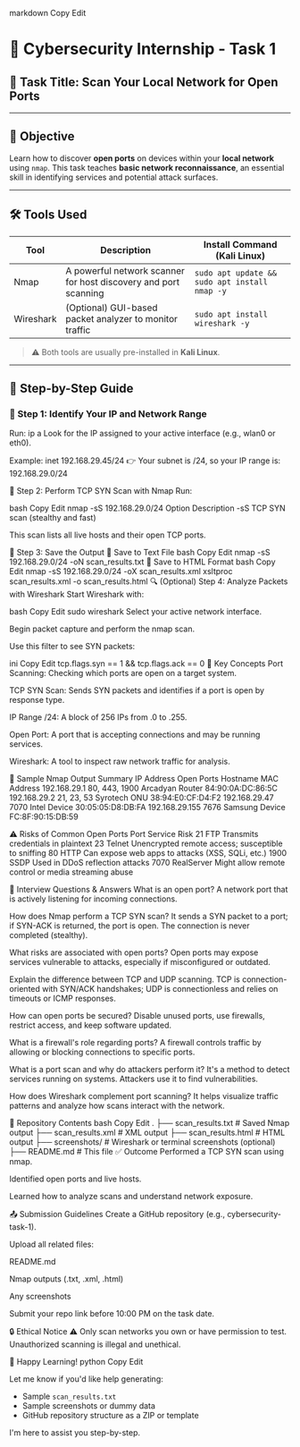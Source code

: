 
markdown
Copy
Edit
# 🔐 Cybersecurity Internship - Task 1

## 📌 Task Title: Scan Your Local Network for Open Ports

---

## 🎯 Objective

Learn how to discover **open ports** on devices within your **local network** using `nmap`. This task teaches **basic network reconnaissance**, an essential skill in identifying services and potential attack surfaces.

---

## 🛠 Tools Used

| Tool      | Description                                                | Install Command (Kali Linux)                  |
|-----------|------------------------------------------------------------|-----------------------------------------------|
| Nmap      | A powerful network scanner for host discovery and port scanning | `sudo apt update && sudo apt install nmap -y` |
| Wireshark | (Optional) GUI-based packet analyzer to monitor traffic   | `sudo apt install wireshark -y`               |

> ⚠️ Both tools are usually pre-installed in **Kali Linux**.

---

## 🧭 Step-by-Step Guide

### 📍 Step 1: Identify Your IP and Network Range

Run:
ip a
Look for the IP assigned to your active interface (e.g., wlan0 or eth0).

Example: 
inet 192.168.29.45/24
👉 Your subnet is /24, so your IP range is: 192.168.29.0/24

🚀 Step 2: Perform TCP SYN Scan with Nmap
Run:

bash
Copy
Edit
nmap -sS 192.168.29.0/24
Option	Description
-sS	TCP SYN scan (stealthy and fast)

This scan lists all live hosts and their open TCP ports.

💾 Step 3: Save the Output
🔹 Save to Text File
bash
Copy
Edit
nmap -sS 192.168.29.0/24 -oN scan_results.txt
🔹 Save to HTML Format
bash
Copy
Edit
nmap -sS 192.168.29.0/24 -oX scan_results.xml
xsltproc scan_results.xml -o scan_results.html
🔍 (Optional) Step 4: Analyze Packets with Wireshark
Start Wireshark with:

bash
Copy
Edit
sudo wireshark
Select your active network interface.

Begin packet capture and perform the nmap scan.

Use this filter to see SYN packets:

ini
Copy
Edit
tcp.flags.syn == 1 && tcp.flags.ack == 0
🧠 Key Concepts
Port Scanning: Checking which ports are open on a target system.

TCP SYN Scan: Sends SYN packets and identifies if a port is open by response type.

IP Range /24: A block of 256 IPs from .0 to .255.

Open Port: A port that is accepting connections and may be running services.

Wireshark: A tool to inspect raw network traffic for analysis.

🧾 Sample Nmap Output Summary
IP Address	Open Ports	Hostname	MAC Address
192.168.29.1	80, 443, 1900	Arcadyan Router	84:90:0A:DC:86:5C
192.168.29.2	21, 23, 53	Syrotech ONU	38:94:E0:CF:D4:F2
192.168.29.47	7070	Intel Device	30:05:05:D8:DB:FA
192.168.29.155	7676	Samsung Device	FC:8F:90:15:DB:59

⚠️ Risks of Common Open Ports
Port	Service	Risk
21	FTP	Transmits credentials in plaintext
23	Telnet	Unencrypted remote access; susceptible to sniffing
80	HTTP	Can expose web apps to attacks (XSS, SQLi, etc.)
1900	SSDP	Used in DDoS reflection attacks
7070	RealServer	Might allow remote control or media streaming abuse

💬 Interview Questions & Answers
What is an open port?
A network port that is actively listening for incoming connections.

How does Nmap perform a TCP SYN scan?
It sends a SYN packet to a port; if SYN-ACK is returned, the port is open. The connection is never completed (stealthy).

What risks are associated with open ports?
Open ports may expose services vulnerable to attacks, especially if misconfigured or outdated.

Explain the difference between TCP and UDP scanning.
TCP is connection-oriented with SYN/ACK handshakes; UDP is connectionless and relies on timeouts or ICMP responses.

How can open ports be secured?
Disable unused ports, use firewalls, restrict access, and keep software updated.

What is a firewall's role regarding ports?
A firewall controls traffic by allowing or blocking connections to specific ports.

What is a port scan and why do attackers perform it?
It's a method to detect services running on systems. Attackers use it to find vulnerabilities.

How does Wireshark complement port scanning?
It helps visualize traffic patterns and analyze how scans interact with the network.

📁 Repository Contents
bash
Copy
Edit
.
├── scan_results.txt       # Saved Nmap output
├── scan_results.xml       # XML output
├── scan_results.html      # HTML output
├── screenshots/           # Wireshark or terminal screenshots (optional)
├── README.md              # This file
✅ Outcome
Performed a TCP SYN scan using nmap.

Identified open ports and live hosts.

Learned how to analyze scans and understand network exposure.

📤 Submission Guidelines
Create a GitHub repository (e.g., cybersecurity-task-1).

Upload all related files:

README.md

Nmap outputs (.txt, .xml, .html)

Any screenshots

Submit your repo link before 10:00 PM on the task date.

🔒 Ethical Notice
⚠️ Only scan networks you own or have permission to test. Unauthorized scanning is illegal and unethical.

🙌 Happy Learning!
python
Copy
Edit

Let me know if you'd like help generating:
- Sample `scan_results.txt`
- Sample screenshots or dummy data
- GitHub repository structure as a ZIP or template

I'm here to assist you step-by-step.
